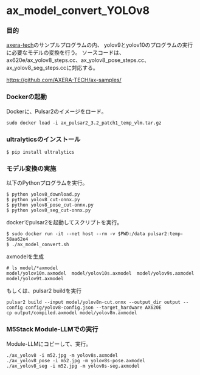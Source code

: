 # ax_model_convert_YOLOv8


### 目的
[axera-tech](https://github.com/AXERA-TECH/ax-samples/)のサンプルプログラムの内、
yolov9とyolov10のプログラムの実行に必要なモデルの変換を行う。
ソースコードは、ax620e/ax_yolov8_steps.cc、ax_yolov8_pose_steps.cc、ax_yolov8_seg_steps.ccに対応する。

https://github.com/AXERA-TECH/ax-samples/

### Dockerの起動

Dockerに、Pulsar2のイメージをロード。

```
sudo docker load -i ax_pulsar2_3.2_patch1_temp_vlm.tar.gz
```

### ultralyticsのインストール

```
$ pip install ultralytics
```


### モデル変換の実施

以下のPythonプログラムを実行。

```
$ python yolov8_download.py
$ python yolov8_cut-onnx.py
$ python yolov8_pose_cut-onnx.py
$ python yolov8_seg_cut-onnx.py
```

dockerでpulsar2を起動してスクリプトを実行。
```
$ sudo docker run -it --net host --rm -v $PWD:/data pulsar2:temp-58aa62e4
$ ./ax_model_convert.sh
```

axmodelを生成
```
# ls model/*axmodel
model/yolov10n.axmodel  model/yolov10s.axmodel  model/yolov9s.axmodel  model/yolov9t.axmodel
```

もしくは、pulsar2 buildを実行
```
pulsar2 build --input model/yolov8n-cut.onnx --output_dir output --config config/yolov8-config.json --target_hardware AX620E
cp output/compiled.axmodel model/yolov8n.axmodel
```

### M5Stack Module-LLMでの実行

 Module-LLMにコピーして、実行。
 
```
./ax_yolov8 -i m52.jpg -m yolov8s.axmodel
./ax_yolov8_pose -i m52.jpg -m yolov8s-pose.axmodel
./ax_yolov8_seg -i m52.jpg -m yolov8s-seg.axmodel
```

